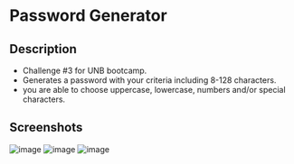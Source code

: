 # Password Generator

## Description

- Challenge #3 for UNB bootcamp.
- Generates a password with your criteria including 8-128 characters.
- you are able to choose uppercase, lowercase, numbers and/or special characters.

## Screenshots

![image](https://github.com/Terence-A/passwordGenerator/assets/90189211/18d589c2-3f00-4222-9ab2-5d7abe8d212e)
![image](https://github.com/Terence-A/passwordGenerator/assets/90189211/ff7c29d1-4e5c-4908-b27a-d1a2fa343bd8)
![image](https://github.com/Terence-A/passwordGenerator/assets/90189211/64093aa3-b328-4fd3-a08d-b009032dab3f)




